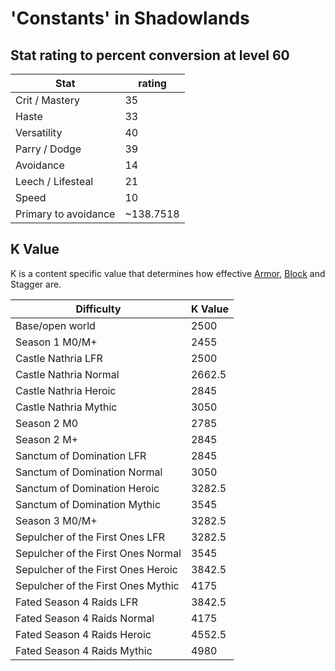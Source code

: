 # 'Constants' in Shadowlands

## Stat rating to percent conversion at level 60

| Stat | rating |
| --- | --- |
| Crit / Mastery | 35 |
| Haste |  33 |
| Versatility | 40 |
| Parry / Dodge | 39 |
| Avoidance | 14 |
| Leech / Lifesteal | 21 |
| Speed | 10 |
| Primary to avoidance | ~138.7518 |

## K Value

K is a content specific value that determines how effective [Armor](../character/armor.md), [Block](../character/block.md) and Stagger are.

| Difficulty | K Value|
| --- | --- |
| Base/open world |  2500 |
| Season 1 M0/M+ |  2455 |
| Castle Nathria LFR | 2500 |
| Castle Nathria Normal | 2662.5 |
| Castle Nathria Heroic | 2845 |
| Castle Nathria Mythic | 3050 |
| Season 2 M0 | 2785 |
| Season 2 M+ | 2845 |
| Sanctum of Domination LFR | 2845 |
| Sanctum of Domination Normal | 3050 |
| Sanctum of Domination Heroic | 3282.5 |
| Sanctum of Domination Mythic | 3545 |
| Season 3 M0/M+ | 3282.5 |
| Sepulcher of the First Ones LFR | 3282.5 |
| Sepulcher of the First Ones Normal | 3545 |
| Sepulcher of the First Ones Heroic | 3842.5 |
| Sepulcher of the First Ones Mythic | 4175 |
| Fated Season 4 Raids LFR | 3842.5 |
| Fated Season 4 Raids Normal | 4175 |
| Fated Season 4 Raids Heroic | 4552.5 |
| Fated Season 4 Raids Mythic | 4980 |